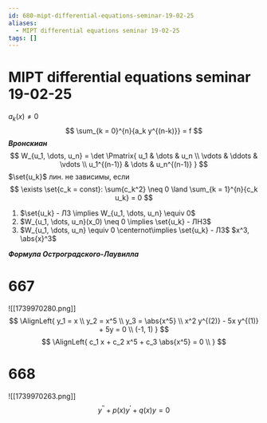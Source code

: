 ```yaml
---
id: 680-mipt-differential-equations-seminar-19-02-25
aliases:
  - MIPT differential equations seminar 19-02-25
tags: []
---
```


# MIPT differential equations seminar 19-02-25
$a_k(x) \neq 0$
$$
\sum_{k = 0}^{n}{a_k y^{(n-k)}} = f
$$
***Вронскиан***
$$
W_{u_1, \dots, u_n} = \det \Pmatrix{
u_1 & \dots & u_n \\
\vdots & \ddots & \vdots \\
u_1^{(n-1)} & \dots & u_n^{(n-1)}
}
$$
$\set{u_k}$ лин. не зависимы, если
 $$
\exists \set{c_k = const}: \sum{c_k^2} \neq 0 \land \sum_{k = 1}^{n}{c_k u_k} = 0
$$
1. $\set{u_k} - ЛЗ \implies W_{u_1, \dots, u_n} \equiv 0$ 
2. $W_{u_1, \dots, u_n}(x_0) \neq 0 \implies \set{u_k} - ЛНЗ$ 
3. $W_{u_1, \dots, u_n} \equiv 0 \centernot\implies \set{u_k} - ЛЗ$ 
$x^3, \abs{x}^3$

***Формула Остроградского-Лаувилла***

# 667
![[1739970280.png]]
$$
\AlignLeft{
y_1 = x \\
y_2 = x^5 \\
y_3 = \abs{x^5} \\
x^2 y^{(2)} - 5x y^{(1)} + 5y = 0 \\
(-1, 1)
}
$$
$$
\AlignLeft{
c_1 x + c_2 x^5 + c_3 \abs{x^5} = 0 \\
}
$$

# 668
![[1739970263.png]]
$$
{y}^{''} + p(x) {y}^{'} + q(x) y = 0
$$

